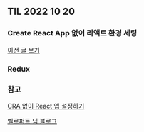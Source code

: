## TIL 2022 10 20

### Create React App 없이 리액트 환경 세팅

[이전 글 보기](https://github.com/BaikSeungJeon/TIL/blob/main/2022/10/TIL1019%20Webpack%20Babel.md)

#### 


### Redux


### 참고
[CRA 없이 React 앱 설정하기](https://medium.com/@uk960214/create-react-app-cra-%EC%97%86%EC%9D%B4-react-%EC%95%B1-%EC%84%A4%EC%A0%95%ED%95%98%EA%B8%B0-typescript-eslint-prettier-dfa783ef0b26)

[벨로퍼트 님 블로그](https://react.vlpt.us/redux/01-keywords.html)
